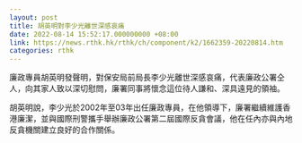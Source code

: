 ```yaml
---
layout: post
title: 胡英明對李少光離世深感哀痛
date: 2022-08-14 15:52:17.000000000 +08:00
link: https://news.rthk.hk/rthk/ch/component/k2/1662359-20220814.htm
categories: rthk
---
```


廉政專員胡英明發聲明，對保安局前局長李少光離世深感哀痛，代表廉政公署仝人，向其家人致以深切慰問，廉署同事將懷念這位待人謙和、深具遠見的領袖。

胡英明說，李少光於2002年至03年出任廉政專員，在他領導下，廉署繼續維護香港廉潔，並與國際刑警攜手舉辦廉政公署第二屆國際反貪會議，他在任內亦與內地反貪機關建立良好的合作關係。
